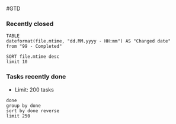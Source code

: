 #GTD 

### Recently closed

```dataview
TABLE 
dateformat(file.mtime, "dd.MM.yyyy - HH:mm") AS "Changed date"
from "99 - Completed"

SORT file.mtime desc
limit 10
```



### Tasks recently done
- Limit: 200 tasks

```tasks
done
group by done
sort by done reverse
limit 250
```

